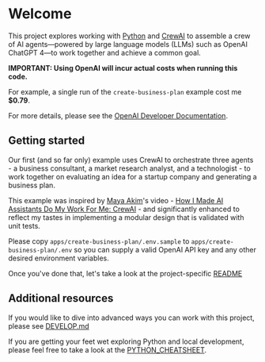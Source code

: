 # Welcome

This project explores working with [Python](https://www.python.org/) and [CrewAI](https://www.crewai.com/) to assemble a crew of AI agents—powered by large language models (LLMs) such as OpenAI ChatGPT 4—to work together and achieve a common goal.

**IMPORTANT: Using OpenAI will incur actual costs when running this code.**

For example, a single run of the `create-business-plan` example cost me **$0.79**.

For more details, please see the [OpenAI Developer Documentation](https://platform.openai.com/docs/overview).

## Getting started

Our first (and so far only) example uses CrewAI to orchestrate three agents - a business consultant, a market research analyst, and a technologist - to work together on evaluating an idea for a startup company and generating a business plan.

This example was inspired by [Maya Akim](https://www.youtube.com/@maya-akim)'s video - [How I Made AI Assistants Do My Work For Me: CrewAI](https://www.youtube.com/watch?v=kJvXT25LkwA) - and significantly enhanced to reflect my tastes in implementing a modular design that is validated with unit tests.

Please copy `apps/create-business-plan/.env.sample` to `apps/create-business-plan/.env` so you can supply a valid OpenAI API key and any other desired environment variables.

Once you've done that, let's take a look at the project-specific [README](./apps/create-business-plan/README.md)

## Additional resources

If you would like to dive into advanced ways you can work with this project, please see [DEVELOP.md](./DEVELOP.md)

If you are getting your feet wet exploring Python and local development, please feel free to take a look at the [PYTHON_CHEATSHEET](./PYTHON_CHEATSHEET.md).
